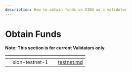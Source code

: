 ```yaml
---
description: How to obtain funds on XION as a validator
---
```


# Obtain Funds

**Note: This section is for current Validators only.**

<table data-view="cards"><thead><tr><th></th><th align="center"></th><th></th><th data-hidden data-card-target data-type="content-ref"></th></tr></thead><tbody><tr><td></td><td align="center">xion-testnet-1</td><td></td><td><a href="testnet.md">testnet.md</a></td></tr></tbody></table>
